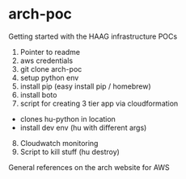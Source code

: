 arch-poc
========

Getting started with the HAAG infrastructure POCs

1. Pointer to readme 
2. aws credentials
3. git clone arch-poc
4. setup python env
5. install pip (easy install pip / homebrew)
5. install boto
7. script for creating 3 tier app via cloudformation
  * clones hu-python in location
  * install dev env (hu with different args)
8. Cloudwatch monitoring
9. Script to kill stuff (hu destroy)

General references on the arch website for AWS

